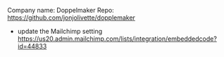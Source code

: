 Company name: Doppelmaker
Repo: https://github.com/jonjolivette/dopplemaker

- update the Mailchimp setting
https://us20.admin.mailchimp.com/lists/integration/embeddedcode?id=44833